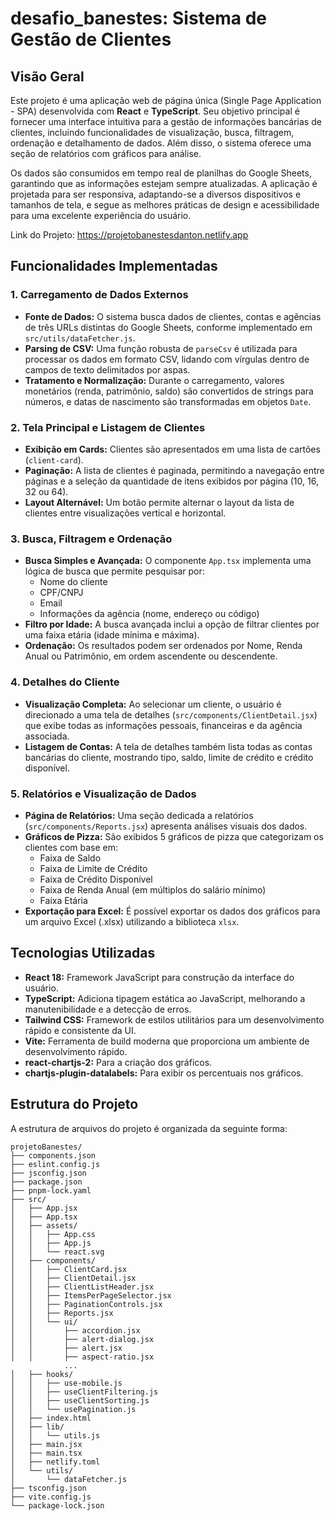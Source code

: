 # desafio_banestes: Sistema de Gestão de Clientes

## Visão Geral

Este projeto é uma aplicação web de página única (Single Page Application - SPA) desenvolvida com **React** e **TypeScript**. Seu objetivo principal é fornecer uma interface intuitiva para a gestão de informações bancárias de clientes, incluindo funcionalidades de visualização, busca, filtragem, ordenação e detalhamento de dados. Além disso, o sistema oferece uma seção de relatórios com gráficos para análise.

Os dados são consumidos em tempo real de planilhas do Google Sheets, garantindo que as informações estejam sempre atualizadas. A aplicação é projetada para ser responsiva, adaptando-se a diversos dispositivos e tamanhos de tela, e segue as melhores práticas de design e acessibilidade para uma excelente experiência do usuário.

Link do Projeto: https://projetobanestesdanton.netlify.app

## Funcionalidades Implementadas

### 1. Carregamento de Dados Externos

*   **Fonte de Dados:** O sistema busca dados de clientes, contas e agências de três URLs distintas do Google Sheets, conforme implementado em `src/utils/dataFetcher.js`.
*   **Parsing de CSV:** Uma função robusta de `parseCsv` é utilizada para processar os dados em formato CSV, lidando com vírgulas dentro de campos de texto delimitados por aspas.
*   **Tratamento e Normalização:** Durante o carregamento, valores monetários (renda, patrimônio, saldo) são convertidos de strings para números, e datas de nascimento são transformadas em objetos `Date`.

### 2. Tela Principal e Listagem de Clientes

*   **Exibição em Cards:** Clientes são apresentados em uma lista de cartões (`client-card`).
*   **Paginação:** A lista de clientes é paginada, permitindo a navegação entre páginas e a seleção da quantidade de itens exibidos por página (10, 16, 32 ou 64).
*   **Layout Alternável:** Um botão permite alternar o layout da lista de clientes entre visualizações vertical e horizontal.

### 3. Busca, Filtragem e Ordenação

*   **Busca Simples e Avançada:** O componente `App.tsx` implementa uma lógica de busca que permite pesquisar por:
    *   Nome do cliente
    *   CPF/CNPJ
    *   Email
    *   Informações da agência (nome, endereço ou código)
*   **Filtro por Idade:** A busca avançada inclui a opção de filtrar clientes por uma faixa etária (idade mínima e máxima).
*   **Ordenação:** Os resultados podem ser ordenados por Nome, Renda Anual ou Patrimônio, em ordem ascendente ou descendente.

### 4. Detalhes do Cliente

*   **Visualização Completa:** Ao selecionar um cliente, o usuário é direcionado a uma tela de detalhes (`src/components/ClientDetail.jsx`) que exibe todas as informações pessoais, financeiras e da agência associada.
*   **Listagem de Contas:** A tela de detalhes também lista todas as contas bancárias do cliente, mostrando tipo, saldo, limite de crédito e crédito disponível.

### 5. Relatórios e Visualização de Dados

*   **Página de Relatórios:** Uma seção dedicada a relatórios (`src/components/Reports.jsx`) apresenta análises visuais dos dados.
*   **Gráficos de Pizza:** São exibidos 5 gráficos de pizza que categorizam os clientes com base em:
    *   Faixa de Saldo
    *   Faixa de Limite de Crédito
    *   Faixa de Crédito Disponível
    *   Faixa de Renda Anual (em múltiplos do salário mínimo)
    *   Faixa Etária
*   **Exportação para Excel:** É possível exportar os dados dos gráficos para um arquivo Excel (.xlsx) utilizando a biblioteca `xlsx`.

## Tecnologias Utilizadas

*   **React 18:** Framework JavaScript para construção da interface do usuário.
*   **TypeScript:** Adiciona tipagem estática ao JavaScript, melhorando a manutenibilidade e a detecção de erros.
*   **Tailwind CSS:** Framework de estilos utilitários para um desenvolvimento rápido e consistente da UI.
*   **Vite:** Ferramenta de build moderna que proporciona um ambiente de desenvolvimento rápido.
*   **react-chartjs-2:** Para a criação dos gráficos.
*   **chartjs-plugin-datalabels:** Para exibir os percentuais nos gráficos.

## Estrutura do Projeto

A estrutura de arquivos do projeto é organizada da seguinte forma:

```
projetoBanestes/
├── components.json
├── eslint.config.js
├── jsconfig.json
├── package.json
├── pnpm-lock.yaml
├── src/
│   ├── App.jsx
│   ├── App.tsx
│   ├── assets/
│   │   ├── App.css
│   │   ├── App.js
│   │   └── react.svg
│   ├── components/
│   │   ├── ClientCard.jsx
│   │   ├── ClientDetail.jsx
│   │   ├── ClientListHeader.jsx
│   │   ├── ItemsPerPageSelector.jsx
│   │   ├── PaginationControls.jsx
│   │   ├── Reports.jsx
│   │   └── ui/
│   │       ├── accordion.jsx
│   │       ├── alert-dialog.jsx
│   │       ├── alert.jsx
│   │       ├── aspect-ratio.jsx
            ...
│   ├── hooks/
│   │   ├── use-mobile.js
│   │   ├── useClientFiltering.js
│   │   ├── useClientSorting.js
│   │   └── usePagination.js
│   ├── index.html
│   ├── lib/
│   │   └── utils.js
│   ├── main.jsx
│   ├── main.tsx
│   ├── netlify.toml
│   └── utils/
│       └── dataFetcher.js
├── tsconfig.json
├── vite.config.js
└── package-lock.json
```






